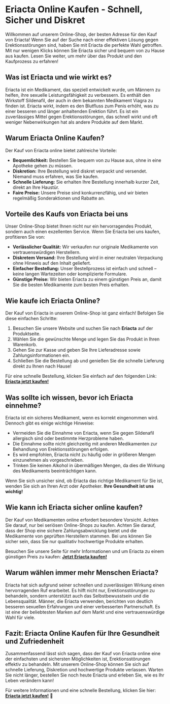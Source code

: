 # Eriacta Online Kaufen - Schnell, Sicher und Diskret

Willkommen auf unserem Online-Shop, der besten Adresse für den Kauf von Eriacta! Wenn Sie auf der Suche nach einer effektiven Lösung gegen Erektionsstörungen sind, haben Sie mit Eriacta die perfekte Wahl getroffen. Mit nur wenigen Klicks können Sie Eriacta sicher und bequem von zu Hause aus kaufen. Lesen Sie weiter, um mehr über das Produkt und den Kaufprozess zu erfahren!

## Was ist Eriacta und wie wirkt es?

Eriacta ist ein Medikament, das speziell entwickelt wurde, um Männern zu helfen, ihre sexuelle Leistungsfähigkeit zu verbessern. Es enthält den Wirkstoff Sildenafil, der auch in dem bekannten Medikament Viagra zu finden ist. Eriacta wirkt, indem es den Blutfluss zum Penis erhöht, was zu einer besseren und länger anhaltenden Erektion führt. Es ist ein zuverlässiges Mittel gegen Erektionsstörungen, das schnell wirkt und oft weniger Nebenwirkungen hat als andere Produkte auf dem Markt.

## Warum Eriacta Online Kaufen?

Der Kauf von Eriacta online bietet zahlreiche Vorteile:

- **Bequemlichkeit:** Bestellen Sie bequem von zu Hause aus, ohne in eine Apotheke gehen zu müssen.
- **Diskretion:** Ihre Bestellung wird diskret verpackt und versendet. Niemand muss erfahren, was Sie kaufen.
- **Schnelle Lieferung:** Sie erhalten Ihre Bestellung innerhalb kurzer Zeit, direkt an Ihre Haustür.
- **Faire Preise:** Unsere Preise sind konkurrenzfähig, und wir bieten regelmäßig Sonderaktionen und Rabatte an.

## Vorteile des Kaufs von Eriacta bei uns

Unser Online-Shop bietet Ihnen nicht nur ein hervorragendes Produkt, sondern auch einen exzellenten Service. Wenn Sie Eriacta bei uns kaufen, profitieren Sie von:

- **Verlässlicher Qualität:** Wir verkaufen nur originale Medikamente von vertrauenswürdigen Herstellern.
- **Diskretem Versand:** Ihre Bestellung wird in einer neutralen Verpackung ohne Hinweis auf den Inhalt geliefert.
- **Einfacher Bestellung:** Unser Bestellprozess ist einfach und schnell – keine langen Wartezeiten oder komplizierte Formulare.
- **Günstige Preise:** Wir bieten Eriacta zu einem günstigen Preis an, damit Sie die besten Medikamente zum besten Preis erhalten.

## Wie kaufe ich Eriacta Online?

Der Kauf von Eriacta in unserem Online-Shop ist ganz einfach! Befolgen Sie diese einfachen Schritte:

1. Besuchen Sie unsere Website und suchen Sie nach **Eriacta** auf der Produktseite.
2. Wählen Sie die gewünschte Menge und legen Sie das Produkt in Ihren Warenkorb.
3. Gehen Sie zur Kasse und geben Sie Ihre Lieferadresse sowie Zahlungsinformationen ein.
4. Schließen Sie die Bestellung ab und genießen Sie die schnelle Lieferung direkt zu Ihnen nach Hause!

Für eine schnelle Bestellung, klicken Sie einfach auf den folgenden Link: [**Eriacta jetzt kaufen!**](https://tinyurl.com/buyeriacta)

## Was sollte ich wissen, bevor ich Eriacta einnehme?

Eriacta ist ein sicheres Medikament, wenn es korrekt eingenommen wird. Dennoch gibt es einige wichtige Hinweise:

- Vermeiden Sie die Einnahme von Eriacta, wenn Sie gegen Sildenafil allergisch sind oder bestimmte Herzprobleme haben.
- Die Einnahme sollte nicht gleichzeitig mit anderen Medikamenten zur Behandlung von Erektionsstörungen erfolgen.
- Es wird empfohlen, Eriacta nicht zu häufig oder in größeren Mengen einzunehmen als vorgeschrieben.
- Trinken Sie keinen Alkohol in übermäßigen Mengen, da dies die Wirkung des Medikaments beeinträchtigen kann.

Wenn Sie sich unsicher sind, ob Eriacta das richtige Medikament für Sie ist, wenden Sie sich an Ihren Arzt oder Apotheker. **Ihre Gesundheit ist uns wichtig!**

## Wie kann ich Eriacta sicher online kaufen?

Der Kauf von Medikamenten online erfordert besondere Vorsicht. Achten Sie darauf, nur bei seriösen Online-Shops zu kaufen. Achten Sie darauf, dass der Shop eine sichere Zahlungsabwicklung bietet und die Medikamente von geprüften Herstellern stammen. Bei uns können Sie sicher sein, dass Sie nur qualitativ hochwertige Produkte erhalten.

Besuchen Sie unsere Seite für mehr Informationen und um Eriacta zu einem günstigen Preis zu kaufen: [**Jetzt Eriacta kaufen!**](https://tinyurl.com/buyeriacta)

## Warum wählen immer mehr Menschen Eriacta?

Eriacta hat sich aufgrund seiner schnellen und zuverlässigen Wirkung einen hervorragenden Ruf erarbeitet. Es hilft nicht nur, Erektionsstörungen zu behandeln, sondern unterstützt auch das Selbstbewusstsein und die Lebensqualität. Männer, die Eriacta verwenden, berichten von deutlich besseren sexuellen Erfahrungen und einer verbesserten Partnerschaft. Es ist eine der beliebtesten Marken auf dem Markt und eine vertrauenswürdige Wahl für viele.

## Fazit: Eriacta Online Kaufen für Ihre Gesundheit und Zufriedenheit

Zusammenfassend lässt sich sagen, dass der Kauf von Eriacta online eine der einfachsten und sichersten Möglichkeiten ist, Erektionsstörungen effektiv zu behandeln. Mit unserem Online-Shop können Sie sich auf schnelle Lieferung, Diskretion und hochwertige Produkte verlassen. Warten Sie nicht länger, bestellen Sie noch heute Eriacta und erleben Sie, wie es Ihr Leben verändern kann!

Für weitere Informationen und eine schnelle Bestellung, klicken Sie hier: [**Eriacta jetzt kaufen!**](https://tinyurl.com/buyeriacta) 💊
